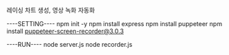 레이싱 차트 생성, 영상 녹화 자동화

----SETTING----
npm init -y
npm install express
npm install puppeteer
npm install puppeteer-screen-recorder@3.0.3

----RUN----
node server.js
node recorder.js
